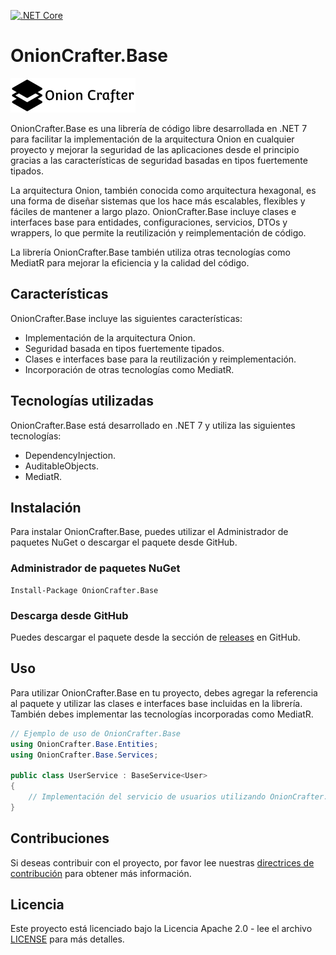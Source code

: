 [![.NET Core](https://github.com/Dtopiast/OnionCrafter.Base/workflows/.NET%20Core/badge.svg)](https://github.com/Dtopiast/OnionCrafter.Base/actions)

# OnionCrafter.Base
![](https://github.com/Dtopiast/OnionCrafter.Base/blob/main/images/Logo.png)

OnionCrafter.Base es una librería de código libre desarrollada en .NET 7 para facilitar la implementación de la arquitectura Onion en cualquier proyecto y mejorar la seguridad de las aplicaciones desde el principio gracias a las características de seguridad basadas en tipos fuertemente tipados.

La arquitectura Onion, también conocida como arquitectura hexagonal, es una forma de diseñar sistemas que los hace más escalables, flexibles y fáciles de mantener a largo plazo. OnionCrafter.Base incluye clases e interfaces base para entidades, configuraciones, servicios, DTOs y wrappers, lo que permite la reutilización y reimplementación de código.

La librería OnionCrafter.Base también utiliza otras tecnologías como MediatR para mejorar la eficiencia y la calidad del código.

## Características

OnionCrafter.Base incluye las siguientes características:

- Implementación de la arquitectura Onion.
- Seguridad basada en tipos fuertemente tipados.
- Clases e interfaces base para la reutilización y reimplementación.
- Incorporación de otras tecnologías como MediatR.

## Tecnologías utilizadas

OnionCrafter.Base está desarrollado en .NET 7 y utiliza las siguientes tecnologías:

- DependencyInjection.
- AuditableObjects.
- MediatR.

## Instalación

Para instalar OnionCrafter.Base, puedes utilizar el Administrador de paquetes NuGet o descargar el paquete desde GitHub.

### Administrador de paquetes NuGet

```
Install-Package OnionCrafter.Base
```

### Descarga desde GitHub

Puedes descargar el paquete desde la sección de [releases](https://github.com/Dtopiast/onioncrafter.base/releases) en GitHub.

## Uso

Para utilizar OnionCrafter.Base en tu proyecto, debes agregar la referencia al paquete y utilizar las clases e interfaces base incluidas en la librería. También debes implementar las tecnologías incorporadas como MediatR.

```csharp
// Ejemplo de uso de OnionCrafter.Base
using OnionCrafter.Base.Entities;
using OnionCrafter.Base.Services;

public class UserService : BaseService<User>
{
    // Implementación del servicio de usuarios utilizando OnionCrafter.Base
}
```

## Contribuciones

Si deseas contribuir con el proyecto, por favor lee nuestras [directrices de contribución](CONTRIBUTING.md) para obtener más información.

## Licencia

Este proyecto está licenciado bajo la Licencia Apache 2.0 - lee el archivo [LICENSE](LICENSE.txt)
 para más detalles.
